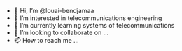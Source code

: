 - 👋 Hi, I’m @louai-bendjamaa
- 👀 I’m interested in telecommunications engineering 
- 🌱 I’m currently learning systems of telecommunications 
- 💞️ I’m looking to collaborate on ...
- 📫 How to reach me ...

<!---
louai-leo/louai-leo is a ✨ special ✨ repository because its `README.md` (this file) appears on your GitHub profile.
You can click the Preview link to take a look at your changes.
--->
